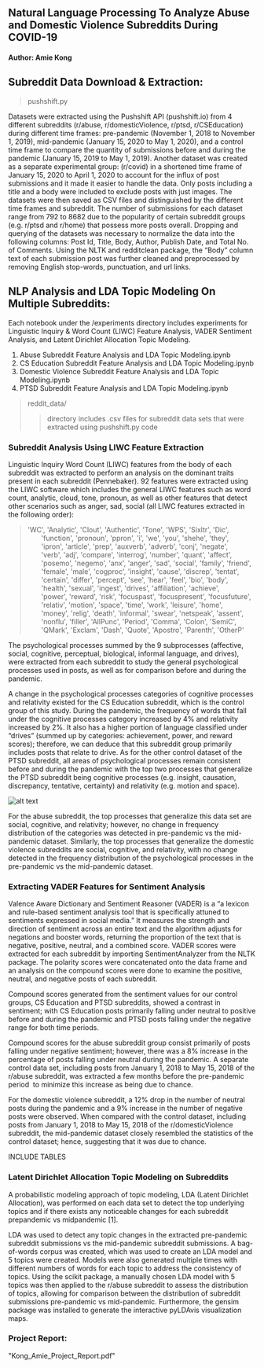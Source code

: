 ## Natural Language Processing To Analyze Abuse and Domestic Violence Subreddits During COVID-19

#### Author: Amie Kong

## Subreddit Data Download & Extraction:
> pushshift.py

Datasets were extracted using the Pushshift API  (pushshift.io) from 4 different subreddits (r/abuse, r/domesticViolence, r/ptsd, r/CSEducation) during different time frames: pre-pandemic (November 1, 2018 to November 1, 2019), mid-pandemic (January 15, 2020 to May 1, 2020), and a control time frame to compare the quantity of submissions before and during the pandemic (January 15, 2019 to May 1, 2019). Another dataset was created as a separate experimental group: (r/covid) in a shortened time frame of January 15, 2020 to April 1, 2020 to account for the influx of post submissions and it made it easier to handle the data. Only posts including a title and a body were included to exclude posts with just images. The datasets were then saved as CSV files and distinguished by the different time frames and subreddit. The number of submissions for each dataset range from 792 to 8682 due to the popularity of certain subreddit groups (e.g. r/ptsd and r/home) that possess more posts overall. Dropping and querying of the datasets was necessary to normalize the data into the following columns: Post Id, Title, Body, Author, Publish Date, and Total No. of Comments. Using the NLTK and redditclean package, the “Body” column text of each submission post was further cleaned and preprocessed by removing English stop-words, punctuation, and url links.

## NLP Analysis and LDA Topic Modeling On Multiple Subreddits:

Each notebook under the /experiments directory includes experiments for Linguistic Inquiry & Word Count (LIWC) Feature Analysis, VADER Sentiment Analysis, and Latent Dirichlet Allocation Topic Modeling.

1. Abuse Subreddit Feature Analysis and LDA Topic Modeling.ipynb
2. CS Education Subreddit Feature Analysis and LDA Topic Modeling.ipynb
3. Domestic Violence Subreddit Feature Analysis and LDA Topic Modeling.ipynb
4. PTSD Subreddit Feature Analysis and LDA Topic Modeling.ipynb

> reddit_data/
>> directory includes .csv files for subreddit data sets that were extracted using pushshift.py code

### Subreddit Analysis Using LIWC Feature Extraction

Linguistic Inquiry Word Count (LIWC) features from the body of each subreddit was extracted to perform an analysis on the dominant traits present in each subreddit (Pennebaker). 92 features were extracted using the LIWC software which includes the general LIWC features such as word count, analytic, cloud, tone, pronoun, as well as other features that detect other scenarios such as anger, sad, social (all LIWC features extracted in the following order):

> 'WC', 'Analytic', 'Clout', 'Authentic', 'Tone', 'WPS', 'Sixltr', 'Dic',
       'function', 'pronoun', 'ppron', 'i', 'we', 'you', 'shehe', 'they',
       'ipron', 'article', 'prep', 'auxverb', 'adverb', 'conj', 'negate',
       'verb', 'adj', 'compare', 'interrog', 'number', 'quant', 'affect',
       'posemo', 'negemo', 'anx', 'anger', 'sad', 'social', 'family', 'friend',
       'female', 'male', 'cogproc', 'insight', 'cause', 'discrep', 'tentat',
       'certain', 'differ', 'percept', 'see', 'hear', 'feel', 'bio', 'body',
       'health', 'sexual', 'ingest', 'drives', 'affiliation', 'achieve',
       'power', 'reward', 'risk', 'focuspast', 'focuspresent', 'focusfuture',
       'relativ', 'motion', 'space', 'time', 'work', 'leisure', 'home',
       'money', 'relig', 'death', 'informal', 'swear', 'netspeak', 'assent',
       'nonflu', 'filler', 'AllPunc', 'Period', 'Comma', 'Colon', 'SemiC',
       'QMark', 'Exclam', 'Dash', 'Quote', 'Apostro', 'Parenth', 'OtherP'

The psychological processes summed by the 9 subprocesses (affective, social, cognitive, perceptual, biological, informal language, and drives), were extracted from each subreddit to study the general psychological processes used in posts, as well as for comparison before and during the pandemic. 

A change in the psychological processes categories of cognitive processes and relativity existed for the CS Education subreddit, which is the control group of this study. During the pandemic, the frequency of words that fall under the cognitive processes category increased by 4% and relativity increased by 2%. It also has a higher portion of language classified under “drives” (summed up by categories: achievement, power, and reward scores); therefore, we can deduce that this subreddit group primarily includes posts that relate to drive. As for the other control dataset of the PTSD subreddit, all areas of psychological processes remain consistent before and during the pandemic with the top two processes that generalize the PTSD subreddit being cognitive processes (e.g. insight, causation, discrepancy, tentative, certainty) and relativity (e.g. motion and space).

![alt text](https://github.com/amiekong/nlp-reddit-analysis/tree/master/images/abuse_liwc_mid.png?raw=true)

For the abuse subreddit, the top processes that generalize this data set are social, cognitive, and relativity; however, no change in frequency distribution of the categories was detected in pre-pandemic vs the mid-pandemic dataset. Similarly, the top processes that generalize the domestic violence subreddits are social, cognitive, and relativity, with no change detected in the frequency distribution of the psychological processes in the pre-pandemic vs the mid-pandemic dataset.

### Extracting VADER Features for Sentiment Analysis

Valence Aware Dictionary and Sentiment Reasoner (VADER) is a “a lexicon and rule-based sentiment analysis tool that is specifically attuned to sentiments expressed in social media.” It measures the strength and direction of sentiment across an entire text and the algorithm adjusts for negations and booster words, returning the proportion of the text that is negative, positive, neutral, and a combined score. VADER scores were extracted for each subreddit by importing SentimentAnalyzer from the NLTK package. The polarity scores were concatenated onto the data frame and an analysis on the compound scores were done to examine the positive, neutral, and negative posts of each subreddit.

Compound scores generated from the sentiment values for our control groups, CS Education and PTSD subreddits, showed a contrast in sentiment; with CS Education posts primarily falling under neutral to positive before and during the pandemic and PTSD posts falling under the negative range for both time periods.

Compound scores for the abuse subreddit group consist primarily of posts falling under negative sentiment; however, there was a 8% increase in the percentage of posts falling under neutral during the pandemic. A separate control data set, including posts from January 1, 2018 to May 15, 2018 of the r/abuse subreddit, was extracted a few months before the pre-pandemic period  to minimize this increase as being due to chance.

For the domestic violence subreddit, a 12% drop in the number of neutral posts during the pandemic and a 9% increase in the number of negative posts were observed. When compared with the control dataset, including posts from January 1, 2018 to May 15, 2018 of the r/domesticViolence subreddit, the mid-pandemic dataset closely resembled the statistics of the control dataset; hence, suggesting that it was due to chance.

INCLUDE TABLES

### Latent Dirichlet Allocation Topic Modeling on Subreddits

A probabilistic modeling approach of topic modeling, LDA (Latent Dirichlet Allocation), was performed on each data set to detect the top underlying topics and if there exists any noticeable changes for each subreddit prepandemic vs midpandemic [1].

LDA was used to detect any topic changes in the extracted pre-pandemic subreddit submissions vs the mid-pandemic subreddit submissions. A bag-of-words corpus was created, which was used to create an LDA model and 5 topics were created. Models were also generated multiple times with different numbers of words for each topic to address the consistency of topics. Using the scikit package, a manually chosen LDA model with 5 topics was then applied to the r/abuse subreddit to assess the distribution of topics, allowing for comparison between the distribution of subreddit submissions pre-pandemic vs mid-pandemic. Furthermore, the gensim package was installed to generate the interactive pyLDAvis visualization maps.





### Project Report:
"Kong_Amie_Project_Report.pdf"
